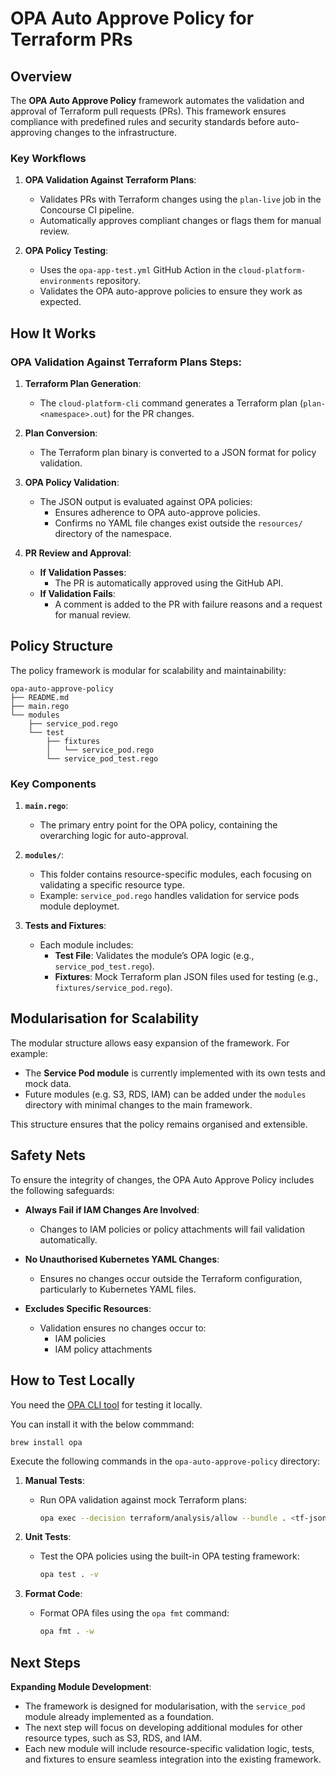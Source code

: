 # OPA Auto Approve Policy for Terraform PRs

## Overview

The **OPA Auto Approve Policy** framework automates the validation and approval of Terraform pull requests (PRs). This framework ensures compliance with predefined rules and security standards before auto-approving changes to the infrastructure.

### Key Workflows

1. **OPA Validation Against Terraform Plans**:

   - Validates PRs with Terraform changes using the `plan-live` job in the Concourse CI pipeline.
   - Automatically approves compliant changes or flags them for manual review.

2. **OPA Policy Testing**:
   - Uses the `opa-app-test.yml` GitHub Action in the `cloud-platform-environments` repository.
   - Validates the OPA auto-approve policies to ensure they work as expected.

## How It Works

### OPA Validation Against Terraform Plans Steps:

1. **Terraform Plan Generation**:

   - The `cloud-platform-cli` command generates a Terraform plan (`plan-<namespace>.out`) for the PR changes.

2. **Plan Conversion**:

   - The Terraform plan binary is converted to a JSON format for policy validation.

3. **OPA Policy Validation**:

   - The JSON output is evaluated against OPA policies:
     - Ensures adherence to OPA auto-approve policies.
     - Confirms no YAML file changes exist outside the `resources/` directory of the namespace.

4. **PR Review and Approval**:
   - **If Validation Passes**:
     - The PR is automatically approved using the GitHub API.
   - **If Validation Fails**:
     - A comment is added to the PR with failure reasons and a request for manual review.

## Policy Structure

The policy framework is modular for scalability and maintainability:

```
opa-auto-approve-policy
├── README.md
├── main.rego
└── modules
    ├── service_pod.rego
    └── test
        ├── fixtures
        │   └── service_pod.rego
        └── service_pod_test.rego
```

### Key Components

1. **`main.rego`**:

   - The primary entry point for the OPA policy, containing the overarching logic for auto-approval.

2. **`modules/`**:

   - This folder contains resource-specific modules, each focusing on validating a specific resource type.
   - Example: `service_pod.rego` handles validation for service pods module deploymet.

3. **Tests and Fixtures**:
   - Each module includes:
     - **Test File**: Validates the module’s OPA logic (e.g., `service_pod_test.rego`).
     - **Fixtures**: Mock Terraform plan JSON files used for testing (e.g., `fixtures/service_pod.rego`).

## Modularisation for Scalability

The modular structure allows easy expansion of the framework. For example:

- The **Service Pod module** is currently implemented with its own tests and mock data.
- Future modules (e.g. S3, RDS, IAM) can be added under the `modules` directory with minimal changes to the main framework.

This structure ensures that the policy remains organised and extensible.

## Safety Nets

To ensure the integrity of changes, the OPA Auto Approve Policy includes the following safeguards:

- **Always Fail if IAM Changes Are Involved**:

  - Changes to IAM policies or policy attachments will fail validation automatically.

- **No Unauthorised Kubernetes YAML Changes**:

  - Ensures no changes occur outside the Terraform configuration, particularly to Kubernetes YAML files.

- **Excludes Specific Resources**:
  - Validation ensures no changes occur to:
    - IAM policies
    - IAM policy attachments

## How to Test Locally

You need the [OPA CLI tool](https://www.openpolicyagent.org/docs/latest/cli/) for testing it locally.

You can install it with the below commmand:

```
brew install opa
```

Execute the following commands in the `opa-auto-approve-policy` directory:

1. **Manual Tests**:

   - Run OPA validation against mock Terraform plans:
     ```bash
     opa exec --decision terraform/analysis/allow --bundle . <tf-json-filepath> --log-level info --log-format json-pretty
     ```

2. **Unit Tests**:

   - Test the OPA policies using the built-in OPA testing framework:
     ```bash
     opa test . -v
     ```

3. **Format Code**:
   - Format OPA files using the `opa fmt` command:
     ```bash
     opa fmt . -w
     ```

## Next Steps

**Expanding Module Development**:

- The framework is designed for modularisation, with the `service_pod` module already implemented as a foundation.
- The next step will focus on developing additional modules for other resource types, such as S3, RDS, and IAM.
- Each new module will include resource-specific validation logic, tests, and fixtures to ensure seamless integration into the existing framework.

